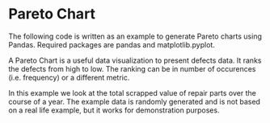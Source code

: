 # Pareto Chart
The following code is written as an example to generate Pareto charts using Pandas.
Required packages are pandas and matplotlib.pyplot.

A Pareto Chart is a useful data visualization to present defects data.
It ranks the defects from high to low.
The ranking can be in number of occurences (i.e. frequency) or a different metric.

In this example we look at the total scrapped value of repair parts over the course of a year.
The example data is randomly generated and is not based on a real life example, but it works for demonstration purposes.
